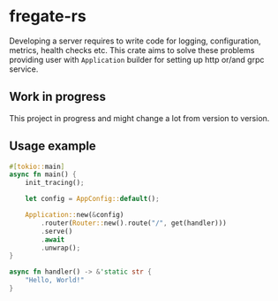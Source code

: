 # fregate-rs

Developing a server requires to write code for logging, configuration, metrics, health checks etc.
This crate aims to solve these problems providing user with `Application` builder for setting up http or/and grpc service.

## Work in progress 
This project in progress and might change a lot from version to version.

## Usage example
```rust
#[tokio::main]
async fn main() {
    init_tracing();

    let config = AppConfig::default();

    Application::new(&config)
        .router(Router::new().route("/", get(handler)))
        .serve()
        .await
        .unwrap();
}

async fn handler() -> &'static str {
    "Hello, World!"
}
```
